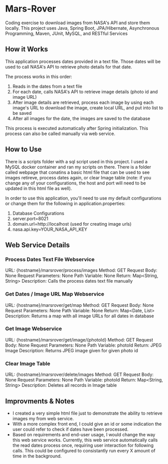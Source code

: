 # Mars-Rover
Coding exercise to download images from NASA's API and store them locally. This project uses Java, Spring Boot, JPA/Hibernate, Asynchronous Programming, Maven, JUnit, MySQL, and RESTful Services

## How it Works
This application processes dates provided in a text file. Those dates will be used to call NASA's API to retrieve photo details for that date.

The process works in this order: 

1) Reads in the dates from a text file
2) For each date, calls NASA's API to retrieve image details (photo id and image URL)
3) After image details are retrieved, process each image by using each image's URL to download the image, create local URL, and put into list to be saved
4) After all images for the date, the images are saved to the database

This process is executed automatically after Spring initialization. This process can also be called manually via web service.

## How to Use
There is a scripts folder with a sql script used in this project. I used a MySQL docker container and ran my scripts on there.
There is a folder called webpage that conatins a basic html file that can be used to see images retireve, process dates again, or clear Image table (note: if you change any of your configurations, the host and port will need to be updated in this html file as well).

In order to use this application, you'll need to use my default configurations or change them for the following in application.properties:
1) Database Configurations
2) server.port=8021
3) domain.url=http://localhost (used for creating image urls)
4) nasa.api.key=YOUR_NASA_API_KEY

## Web Service Details
### Process Dates Text File Webservice
URL: {hostname}/marsrover/process/images
Method: GET
Request Body: None
Request Parameters: None
Path Variable: None
Return: Map<String, String>
Description: Calls the process dates text file manually

### Get Dates / Image URL Map Webservice
URL: {hostname}/marsrover/get/map
Method: GET
Request Body: None
Request Parameters: None
Path Variable: None
Return: Map<Date, List<String>>
Description: Returns a map with all image URLs for all dates in database
  
### Get Image Webservice
URL: {hostname}/marsrover/get/image/{photoId}
Method: GET
Request Body: None
Request Parameters: None
Path Variable: photoId
Return: JPEG Image
Description: Returns JPEG image given for given photo id

### Clear Image Table
URL: {hostname}/marsrover/delete/images
Method: GET
Request Body: None
Request Parameters: None
Path Variable: photoId
Return: Map<String, String>
Description: Deletes all records in Image table

## Improvments & Notes
* I created a very simple html file just to demonstrate the ability to retrieve images my from web service.
* With a more complex front end, I could give an id or some indication the user could refer to check if dates have been processed.
* Based on requirements and end-user usage, I would change the way this web service works. Currently, this web service automatically calls the read dates process once, requiring user interaction for following calls. This could be configured to consistantly run every X amount of time in the background.
